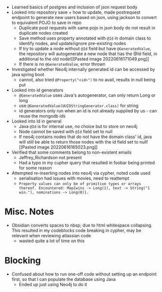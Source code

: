 - Learned basics of postgres and inclusion of json request body
- Looked into repository save + how to update, made postrequest endpoint to generate new users based on json, using jackson to convert to equivalent POJO to save in repo
	- Duplicate post requests with same pojo in json body do not result in duplicate nodes created
	- Save method uses property annotated with `@Id` in domain class to identify nodes, and update/ignore pre-existing nodes
	- If try to update a node without `@Id` field but have `@GeneratedValue`, the repository will autogenerate a new node that has the @Id field, in additional to the old node![[Pasted image 20220616171049.png]]
	- If there is no `@GeneratedValue`, error thrown
- Investigated whether Neo4j internally generated id can be accessed by java spring boot
	- cannot, also tried `@Property("<id>")` to no avail, results in null being put 
- Looked into id generators
	- `@GeneratedValue` uses Java's autogenerator, can only return Long or long
	- use `@GeneratedValue(UUIDStringGenerator.class)` for string
	- id generators only run when an id is not already supplied by us - can reuse the mongodb ids
- Looked into Id in general
	- Java `@Id` is for internal use, no choice but to store on neo4j 
	- Node cannot be saved with `@Id` field set to null
	- If neo4j contains nodes that do not have the domain class' id, java will still be able to return those nodes with the id field set to null![[Pasted image 20220616165023.png]]
- Verified that some comments belong to non-existent emails
    - Jeffrey_Richardson not present
    - Had a typo in my cupher query that resulted in foobar being printed for some reason
- Attempted re-inserting nodes into neo4j via cypher, noted code used
    - serialisation had issues with movies, need to reattempt
    - `Property values can only be of primitive types or arrays thereof. Encountered: Map{wins -> Long(1), text -> String("1 win."), nominations -> Long(0)}.`

# Misc. Notes
- Obsidian converts spaces to nbsp; due to html whitespace collapsing. This resulted in my codeblocks code breaking in cypher, may be relevant when reviewing atlassian code
    - wasted quite a lot of time on this
# Blocking
- Confused about how to run one-off code without setting up an endpoint first, so that I can populate the database using Java
	- Ended up just using Neo4j to do it